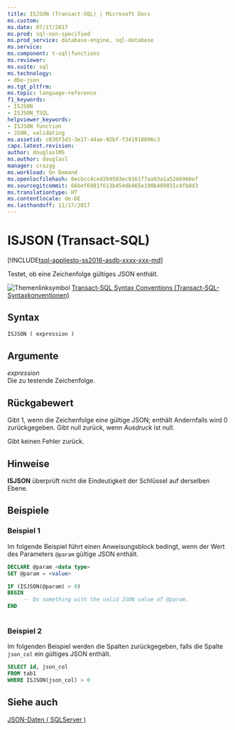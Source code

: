 ```yaml
---
title: ISJSON (Transact-SQL) | Microsoft Docs
ms.custom: 
ms.date: 07/17/2017
ms.prod: sql-non-specified
ms.prod_service: database-engine, sql-database
ms.service: 
ms.component: t-sql|functions
ms.reviewer: 
ms.suite: sql
ms.technology:
- dbe-json
ms.tgt_pltfrm: 
ms.topic: language-reference
f1_keywords:
- ISJSON
- ISJSON_TSQL
helpviewer_keywords:
- ISJSON function
- JSON, validating
ms.assetid: c836f3d3-3e17-44ae-92bf-f341918896c3
caps.latest.revision: 
author: douglaslMS
ms.author: douglasl
manager: craigg
ms.workload: On Demand
ms.openlocfilehash: 0ecbcc4ced2b9503ec9161f7aa93a1a5266960ef
ms.sourcegitcommit: 66bef6981f613b454db465e190b489031c4fb8d3
ms.translationtype: HT
ms.contentlocale: de-DE
ms.lasthandoff: 11/17/2017
---
```

# <a name="isjson-transact-sql"></a>ISJSON (Transact-SQL)
[!INCLUDE[tsql-appliesto-ss2016-asdb-xxxx-xxx-md](../../includes/tsql-appliesto-ss2016-asdb-xxxx-xxx-md.md)]

  Testet, ob eine Zeichenfolge gültiges JSON enthält.  
  
 ![Themenlinksymbol](../../database-engine/configure-windows/media/topic-link.gif "Topic link icon") [Transact-SQL Syntax Conventions (Transact-SQL-Syntaxkonventionen)](../../t-sql/language-elements/transact-sql-syntax-conventions-transact-sql.md)  
  
## <a name="syntax"></a>Syntax  
  
```sql  
ISJSON ( expression )  
```  
  
## <a name="arguments"></a>Argumente  
 *expression*  
 Die zu testende Zeichenfolge.  
  
## <a name="return-value"></a>Rückgabewert  
 Gibt 1, wenn die Zeichenfolge eine gültige JSON; enthält Andernfalls wird 0 zurückgegeben. Gibt null zurück, wenn *Ausdruck* ist null.  
  
 Gibt keinen Fehler zurück.  
  
## <a name="remarks"></a>Hinweise  
 **ISJSON** überprüft nicht die Eindeutigkeit der Schlüssel auf derselben Ebene.  
  
## <a name="examples"></a>Beispiele  
  
### <a name="example-1"></a>Beispiel 1  
Im folgende Beispiel führt einen Anweisungsblock bedingt, wenn der Wert des Parameters `@param` gültige JSON enthält.  
  
```sql  
DECLARE @param <data type>
SET @param = <value>

IF (ISJSON(@param) > 0)  
BEGIN  
     -- Do something with the valid JSON value of @param.  
END
 
```  
  
### <a name="example-2"></a>Beispiel 2  
Im folgenden Beispiel werden die Spalten zurückgegeben, falls die Spalte `json_col` ein gültiges JSON enthält.  
  
```sql  
SELECT id, json_col
FROM tab1
WHERE ISJSON(json_col) > 0 
```  
  
## <a name="see-also"></a>Siehe auch  
 [JSON-Daten &#40; SQLServer &#41;](../../relational-databases/json/json-data-sql-server.md)  
  
  
